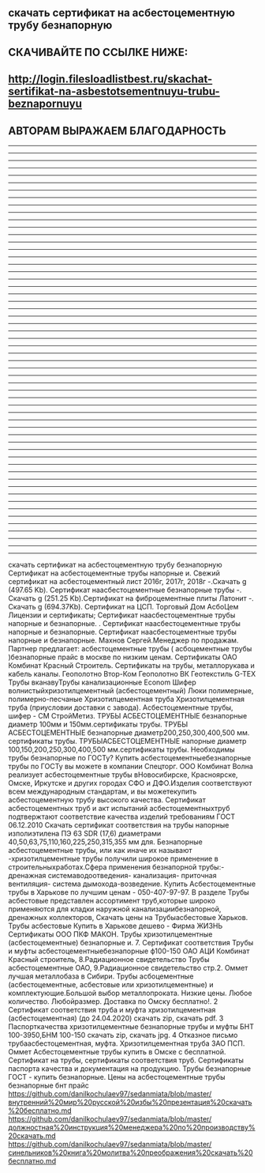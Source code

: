 скачать сертификат на асбестоцементную трубу безнапорную
--------------------------------------------------
СКАЧИВАЙТЕ ПО ССЫЛКЕ НИЖЕ:
--------------------------------------------------
http://login.filesloadlistbest.ru/skachat-sertifikat-na-asbestotsementnuyu-trubu-beznapornuyu
--------------------------------------------------
АВТОРАМ ВЫРАЖАЕМ БЛАГОДАРНОСТЬ
--------------------------------------------------
--------------------------------------------------
--------------------------------------------------
--------------------------------------------------
--------------------------------------------------
--------------------------------------------------
--------------------------------------------------
--------------------------------------------------
--------------------------------------------------
--------------------------------------------------
--------------------------------------------------
--------------------------------------------------
--------------------------------------------------
--------------------------------------------------
--------------------------------------------------
--------------------------------------------------
--------------------------------------------------
--------------------------------------------------
--------------------------------------------------
--------------------------------------------------
--------------------------------------------------
--------------------------------------------------
--------------------------------------------------
--------------------------------------------------
--------------------------------------------------
--------------------------------------------------
--------------------------------------------------
--------------------------------------------------
--------------------------------------------------
--------------------------------------------------
--------------------------------------------------
--------------------------------------------------
--------------------------------------------------
--------------------------------------------------
--------------------------------------------------
--------------------------------------------------
--------------------------------------------------
--------------------------------------------------
--------------------------------------------------
--------------------------------------------------
--------------------------------------------------
--------------------------------------------------
--------------------------------------------------
--------------------------------------------------
--------------------------------------------------
--------------------------------------------------
--------------------------------------------------
--------------------------------------------------
--------------------------------------------------
--------------------------------------------------
--------------------------------------------------
--------------------------------------------------
--------------------------------------------------
--------------------------------------------------
--------------------------------------------------
--------------------------------------------------
--------------------------------------------------
скачать сертификат на асбестоцементную трубу безнапорную Сертификат на асбестоцементные трубы напорные и. Свежий сертификат на асбестоцементный лист 2016г, 2017г, 2018г -.Скачать g (497.65 Kb). Сертификат наасбестоцементные безнапорные трубы -. Скачать g (251.25 Kb).Сертификат на фиброцементные плиты Латонит -. Скачать g (694.37Kb). Сертификат на ЦСП. Торговый Дом АсбоЦем  Лицензии и сертификаты; Сертификат наасбестоцементные трубы напорные и безнапорные. . Сертификат наасбестоцементные трубы напорные и безнапорные. Сертификат наасбестоцементные трубы напорные и безнапорные. Махнов Сергей.Менеджер по продажам. Партнер предлагает: асбестоцементные трубы ( асбоцементные трубы )безнапорные прайс в москве по низким ценам. Сертификаты  ОАО Комбинат Красный Строитель. Сертификаты на трубы, металлорукава и кабель каналы. Геополотно Втор-Ком  Геополотно ВК  Геотекстиль G-TEX  Трубы вканавуТрубы канализационные Econom  Шифер волнистыйхризотилцементный (асбестоцементный)  Люки полимерные, полимерно-песчаные  Хризотилцементная труба  Хризотилцементная труба (приусловии доставки с завода). Асбестоцементные трубы, шифер - СМ СтройМетиз. ТРУБЫ АСБЕСТОЦЕМЕНТНЫЕ безнапорные диаметр 100мм и 150мм.сертификаты трубы. ТРУБЫ АСБЕСТОЦЕМЕНТНЫЕ безнапорные диаметр200,250,300,400,500 мм. сертификаты трубы. ТРУБЫАСБЕСТОЦЕМЕНТНЫЕ напорные диаметр 100,150,200,250,300,400,500 мм.сертификаты трубы. Необходимы трубы безнапорные по ГОСТу? Купить асбестоцементныебезнапорные трубы по ГОСТу вы можете в компании Спецторг. ООО Комбинат Волна реализует асбестоцементные трубы вНовосибирске, Красноярске, Омске, Иркутске и других городах СФО и ДФО.Изделия соответствуют всем международным стандартам, и вы можетекупить асбестоцементную трубу высокого качества. Сертификат асбестоцементных труб и акт испытаний асбестоцементныхтруб подтвержтают соответствие качества изделий требованиям ГОСТ 06.12.2010 Скачать сертификат соответствия на трубы напорные изполиэтилена ПЭ 63 SDR (17,6) диаметрами 40,50,63,75,110,160,225,250,315,355 мм для. Безнапорные асбестоцементные трубы, или как иначе их называют -хризотилцементные трубы получили широкое применение в строительныхработах.Сфера применения безнапорной трубы:- дренажная системаводоотведения- канализация- приточная вентиляция- система дымохода-возведение. Купить Асбестоцементные трубы в Харькове по лучшим ценам - 050-407-97-97.  В разделе Трубы асбестовые представлен ассортимент труб,которые широко применяются для кладки наружной канализациибезнапорной, дренажных коллекторов,  Скачать цены на Трубыасбестовые Харьков. Трубы асбестовые Купить в Харькове дешево - Фирма ЖИЗНЬ
Сертификаты ООО ПКФ МАКОН. Трубы хризотилцементные (асбестоцементные) безнапорные и. 7. Сертификат соответствия  Трубы и муфты асбестоцементныебезнапорные ф100-150 ОАО АЦИ Комбинат Красный строитель, 8.Радиационное свидетельство Трубы асбестоцементные ОАО, 9.Радиационное свидетельство стр.2. Оммет  лучшая металлобаза в Сибири. Трубы асбоцементные (асбестоцементные, асбестовые или хризотилцементные) и комплектующие.Большой выбор металлопроката. Низкие цены. Любое количество. Любойразмер. Доставка по Омску бесплатно!. 2 Сертификат соответствия труба и муфта хризотилцементная (асбестоцементная) (до 24.04.2020) скачать zip, скачать pdf. 3 Паспорткачества хризотилцементные безнапорные трубы и муфты БНТ 100-3950,БНМ 100-150 скачать zip, скачать jpg. 4 Отказное письмо трубаасбестоцементная, муфта. Хризотилцементная труба  ЗАО ПСП. Оммет  Асбестоцементные трубы купить в Омске с бесплатной. Сертификат на трубы, сертификаты соответствия труб. Сертификаты паспорта качества и документация на продукцию. Трубы безнапорные ГОСТ - купить безнапорные. Цены на асбестоцементные трубы безнапорные бнт прайс
https://github.com/danilkochulaev97/sedanmiata/blob/master/внутренний%20мир%20русской%20избы%20презентация%20скачать%20бесплатно.md
https://github.com/danilkochulaev97/sedanmiata/blob/master/должностная%20инструкция%20менеджера%20по%20производству%20скачать.md
https://github.com/danilkochulaev97/sedanmiata/blob/master/синельников%20книга%20молитва%20преображения%20скачать%20бесплатно.md